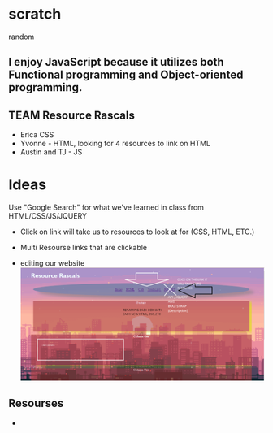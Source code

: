 # scratch
random

## I enjoy JavaScript because it utilizes both Functional programming and Object-oriented programming.


## TEAM Resource Rascals

- Erica CSS  
- Yvonne - HTML, looking for 4 resources to link on HTML
- Austin and TJ - JS


# Ideas

Use "Google Search" for what we've learned in class from HTML/CSS/JS/JQUERY

- Click on link will take us to resources to look at for (CSS, HTML, ETC.)
- Multi Resourse links that are clickable

- editing our website ![alt text](image.png)

## Resourses

- 




